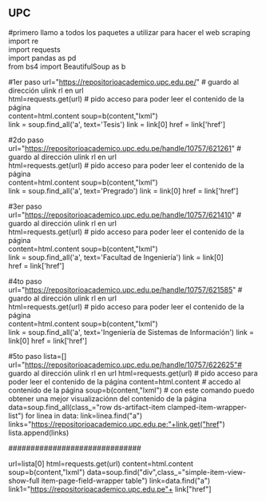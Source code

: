 ## UPC
#primero llamo a todos los paquetes a utilizar para hacer el web scraping  
import re  
import requests   
import pandas as pd  
from bs4 import BeautifulSoup as b  

#1er paso 
url="https://repositorioacademico.upc.edu.pe/"   # guardo al dirección ulink rl en url  
html=requests.get(url)                              # pido acceso para poder leer el contenido de la página  
content=html.content 
soup=b(content,"lxml")       
link = soup.find_all('a', text='Tesis') 
link = link[0] 
href = link['href'] 


#2do paso 
url="https://repositorioacademico.upc.edu.pe/handle/10757/621261"   # guardo al dirección ulink rl en url   
html=requests.get(url)                              # pido acceso para poder leer el contenido de la página  
content=html.content 
soup=b(content,"lxml")       
link = soup.find_all('a', text='Pregrado') 
link = link[0] 
href = link['href'] 



#3er paso 
url="https://repositorioacademico.upc.edu.pe/handle/10757/621410"   # guardo al dirección ulink rl en url   
html=requests.get(url)                              # pido acceso para poder leer el contenido de la página  
content=html.content 
soup=b(content,"lxml")       
link = soup.find_all('a', text='Facultad de Ingeniería') 
link = link[0]  
href = link['href'] 



#4to paso 
url="https://repositorioacademico.upc.edu.pe/handle/10757/621585"   # guardo al dirección ulink rl en url  
html=requests.get(url)                              # pido acceso para poder leer el contenido de la página  
content=html.content 
soup=b(content,"lxml")       
link = soup.find_all('a', text='Ingeniería de Sistemas de Información') 
link = link[0] 
href = link['href'] 



#5to paso
lista=[]
url="https://repositorioacademico.upc.edu.pe/handle/10757/622625"# guardo al dirección ulink rl en url 
html=requests.get(url)                              # pido acceso para poder leer el contenido de la página 
content=html.content                                # accedo al contenido de la página 
soup=b(content,"lxml")                      # con este comando puedo obtener una mejor visualizaciónn del contenido de la página                               
data=soup.find_all(class_="row ds-artifact-item clamped-item-wrapper-list") 
for linea in data: 
    link=linea.find("a") 
    links="https://repositorioacademico.upc.edu.pe:"+link.get("href") 
    lista.append(links) 


############################## 
    
url=lista[0] 
html=requests.get(url) 
content=html.content 
soup=b(content,"lxml") 
data=soup.find("div",class_="simple-item-view-show-full item-page-field-wrapper table") 
link=data.find("a") 
link1="https://repositorioacademico.upc.edu.pe"+ link["href"] 

